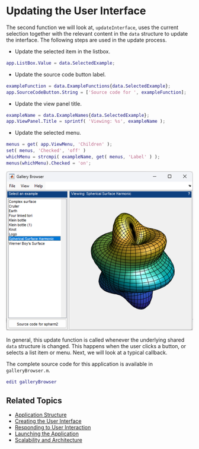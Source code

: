 # **Updating the User Interface**

The second function we will look at, `updateInterface`, uses the current selection together with the relevant content in the `data` structure to update the interface. The following steps are used in the update process.

* Update the selected item in the listbox.

```matlab
app.ListBox.Value = data.SelectedExample; 
```

* Update the source code button label.

```matlab
exampleFunction = data.ExampleFunctions{data.SelectedExample};
app.SourceCodeButton.String = ['Source code for ', exampleFunction]; 
```

* Update the view panel title.

```matlab
exampleName = data.ExampleNames{data.SelectedExample};
app.ViewPanel.Title = sprintf( 'Viewing: %s', exampleName ); 
```

* Update the selected menu.

```matlab
menus = get( app.ViewMenu, 'Children' );
set( menus, 'Checked', 'off' )
whichMenu = strcmpi( exampleName, get( menus, 'Label' ) );
menus(whichMenu).Checked = 'on'; 
```

![The interface after being updated](Images/UpdateInterface01.png "The interface after being updated")

In general, this update function is called whenever the underlying shared `data` structure is changed. This happens when the user clicks a button, or selects a list item or menu. Next, we will look at a typical callback.

The complete source code for this application is available in `galleryBrowser.m`.

```matlab
edit galleryBrowser 
```

## Related Topics
* [Application Structure](ApplicationStructure.md)
* [Creating the User Interface](CreateInterface.md) 
* [Responding to User Interaction](OnListSelection.md)
* [Launching the Application](RunningIt.md)
* [Scalability and Architecture](Scalability.md)